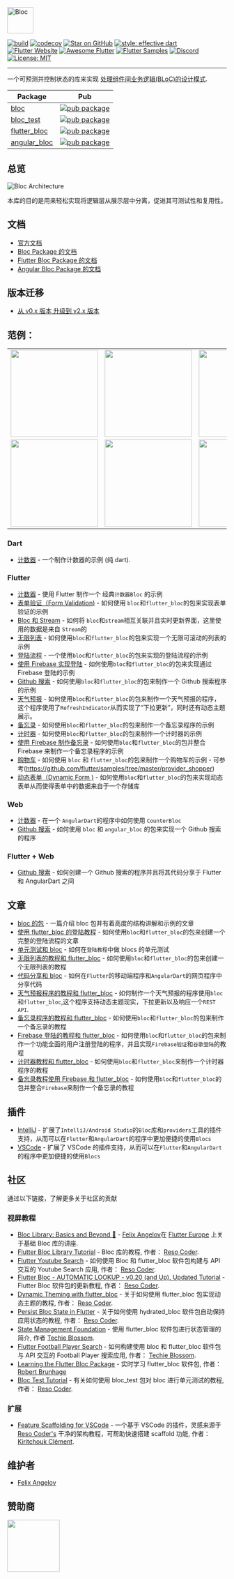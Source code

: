 <img src="https://raw.githubusercontent.com/mit-73/bloc/master/docs/assets/bloc_logo_full.png" height="60" alt="Bloc" />

[![build](https://github.com/mit-73/bloc/workflows/build/badge.svg)](https://github.com/mit-73/bloc/actions)
[![codecov](https://codecov.io/gh/mit-73/Bloc/branch/master/graph/badge.svg)](https://codecov.io/gh/mit-73/bloc)
[![Star on GitHub](https://img.shields.io/github/stars/mit-73/bloc.svg?style=flat&logo=github&colorB=deeppink&label=stars)](https://github.com/mit-73/bloc)
[![style: effective dart](https://img.shields.io/badge/style-effective_dart-40c4ff.svg)](https://github.com/tenhobi/effective_dart)
[![Flutter Website](https://img.shields.io/badge/flutter-website-deepskyblue.svg)](https://flutter.dev/docs/development/data-and-backend/state-mgmt/options#bloc--rx)
[![Awesome Flutter](https://img.shields.io/badge/awesome-flutter-blue.svg?longCache=true)](https://github.com/Solido/awesome-flutter#standard)
[![Flutter Samples](https://img.shields.io/badge/flutter-samples-teal.svg?longCache=true)](http://fluttersamples.com)
[![Discord](https://img.shields.io/discord/649708778631200778.svg?logo=discord&color=blue)](https://discord.gg/bloc)
[![License: MIT](https://img.shields.io/badge/license-MIT-purple.svg)](https://opensource.org/licenses/MIT)

---

一个可预测并控制状态的库来实现 [处理组件间业务逻辑(BLoC)的设计模式](https://www.didierboelens.com/2018/08/reactive-programming---streams---bloc).

| Package                                                                            | Pub                                                                                                    |
| ---------------------------------------------------------------------------------- | ------------------------------------------------------------------------------------------------------ |
| [bloc](https://github.com/mit-73/bloc/tree/master/packages/bloc)                 | [![pub package](https://img.shields.io/pub/v/bloc.svg)](https://pub.dev/packages/bloc)                 |
| [bloc_test](https://github.com/mit-73/bloc/tree/master/packages/bloc_test)       | [![pub package](https://img.shields.io/pub/v/bloc_test.svg)](https://pub.dev/packages/bloc_test)       |
| [flutter_bloc](https://github.com/mit-73/bloc/tree/master/packages/flutter_bloc) | [![pub package](https://img.shields.io/pub/v/flutter_bloc.svg)](https://pub.dev/packages/flutter_bloc) |
| [angular_bloc](https://github.com/mit-73/bloc/tree/master/packages/angular_bloc) | [![pub package](https://img.shields.io/pub/v/angular_bloc.svg)](https://pub.dev/packages/angular_bloc) |

## 总览

<img src="https://raw.githubusercontent.com/mit-73/bloc/master/docs/assets/bloc_architecture.png" alt="Bloc Architecture" />

本库的目的是用来轻松实现将逻辑层从展示层中分离，促进其可测试性和复用性。

## 文档

- [官方文档](https://bloclibrary.dev)
- [Bloc Package 的文档](https://github.com/mit-73/Bloc/tree/master/packages/bloc/README.md)
- [Flutter Bloc Package 的文档](https://github.com/mit-73/Bloc/tree/master/packages/flutter_bloc/README.md)
- [Angular Bloc Package 的文档](https://github.com/mit-73/Bloc/tree/master/packages/angular_bloc/README.md)

## 版本迁移

- [从 v0.x 版本 升级到 v2.x 版本](https://dev.to/mhadaily/upgrade-to-bloc-library-v1-0-0-for-flutter-and-angular-dart-2np0)

## 范例：

<div style="text-align: center">
    <table>
        <tr>
            <td style="text-align: center">
                <a href="https://bloclibrary.dev/#/fluttercountertutorial">
                    <img src="https://bloclibrary.dev/assets/gifs/flutter_counter.gif" width="200"/>
                </a>
            </td>            
            <td style="text-align: center">
                <a href="https://bloclibrary.dev/#/flutterinfinitelisttutorial">
                    <img src="https://bloclibrary.dev/assets/gifs/flutter_infinite_list.gif" width="200"/>
                </a>
            </td>
            <td style="text-align: center">
                <a href="https://bloclibrary.dev/#/flutterfirebaselogintutorial">
                    <img src="https://bloclibrary.dev/assets/gifs/flutter_firebase_login.gif" width="200" />
                </a>
            </td>
        </tr>
        <tr>
            <td style="text-align: center">
                <a href="https://bloclibrary.dev/#/flutterangulargithubsearch">
                    <img src="https://bloclibrary.dev/assets/gifs/flutter_github_search.gif" width="200"/>
                </a>
            </td>
            <td style="text-align: center">
                <a href="https://bloclibrary.dev/#/flutterweathertutorial">
                    <img src="https://bloclibrary.dev/assets/gifs/flutter_weather.gif" width="200"/>
                </a>
            </td>
            <td style="text-align: center">
                <a href="https://bloclibrary.dev/#/fluttertodostutorial">
                    <img src="https://bloclibrary.dev/assets/gifs/flutter_todos.gif" width="200"/>
                </a>
            </td>
        </tr>
    </table>
</div>

### Dart

- [计数器](https://github.com/mit-73/Bloc/tree/master/packages/bloc/example) - 一个制作计数器的示例 (纯 dart).

### Flutter

- [计数器](https://bloclibrary.dev/#/fluttercountertutorial) - 使用 Flutter 制作一个 经典`计数器Bloc` 的示例
- [表单验证（Form Validation)](https://github.com/mit-73/bloc/tree/master/examples/flutter_form_validation) - 如何使用 `bloc`和`flutter_bloc`的包来实现表单验证的示例
- [Bloc 和 Stream](https://github.com/mit-73/bloc/tree/master/examples/flutter_bloc_with_stream) - 如何将 `bloc`和`stream`相互关联并且实时更新界面，这里使用的数据是来自 `Stream`的
- [无限列表](https://bloclibrary.dev/#/flutterinfinitelisttutorial) - 如何使用`bloc`和`flutter_bloc`的包来实现一个无限可滚动的列表的示例
- [登陆流程](https://bloclibrary.dev/#/flutterlogintutorial) - 一个使用`bloc`和`flutter_bloc`的包来实现的登陆流程的示例
- [使用 Firebase 实现登陆](https://bloclibrary.dev/#/flutterfirebaselogintutorial) - 如何使用`bloc`和`flutter_bloc`的包来实现通过 Firebase 登陆的示例
- [Github 搜索](https://bloclibrary.dev/#/flutterangulargithubsearch) - 如何使用`bloc`和`flutter_bloc`的包来制作一个 Github 搜索程序的示例
- [天气预报](https://bloclibrary.dev/#/flutterweathertutorial) - 如何使用`bloc`和`flutter_bloc`的包来制作一个天气预报的程序， 这个程序使用了`RefreshIndicator`从而实现了“下拉更新”，同时还有动态主题展示。
- [备忘录](https://bloclibrary.dev/#/fluttertodostutorial) - 如何使用`bloc`和`flutter_bloc`的包来制作一个备忘录程序的示例
- [计时器](https://github.com/mit-73/bloc/tree/master/examples/flutter_timer) - 如何使用`bloc`和`flutter_bloc`的包来制作一个计时器的示例
- [使用 Firebase 制作备忘录](https://bloclibrary.dev/#/flutterfirestoretodostutorial) - 如何使用`bloc`和`flutter_bloc`的包并整合 Firebase 来制作一个备忘录程序的示例
- [购物车](https://github.com/mit-73/bloc/tree/master/examples/flutter_shopping_cart) - 如何使用 `bloc` 和 `flutter_bloc`的包来制作一个购物车的示例 - 可参考(https://github.com/flutter/samples/tree/master/provider_shopper)
- [动态表单（Dynamic Form )](https://github.com/mit-73/bloc/tree/master/examples/flutter_dynamic_form) - 如何使用`bloc`和`flutter_bloc`的包来实现动态表单从而使得表单中的数据来自于一个存储库

### Web

- [计数器](https://github.com/mit-73/Bloc/tree/master/examples/angular_counter) - 在一个 `AngularDart`的程序中如何使用 `CounterBloc`
- [Github 搜索](https://github.com/mit-73/Bloc/tree/master/examples/github_search/angular_github_search) - 如何使用 `bloc` 和 `angular_bloc` 的包来实现一个 Github 搜索的程序

### Flutter + Web

- [Github 搜索](https://github.com/mit-73/Bloc/tree/master/examples/github_search) - 如何创建一个 Github 搜索的程序并且将其代码分享于 Flutter 和 AngularDart 之间

## 文章

- [bloc 的包](https://medium.com/flutter-community/flutter-bloc-package-295b53e95c5c) - 一篇介绍 bloc 包并有着高度的结构讲解和示例的文章
- [使用 flutter_bloc 的登陆教程](https://medium.com/flutter-community/flutter-login-tutorial-with-flutter-bloc-ea606ef701ad) - 如何使用`bloc`和`flutter_bloc`的包来创建一个完整的登陆流程的文章
- [单元测试和 bloc](https://medium.com/@felangelov/unit-testing-with-bloc-b94de9655d86) - 如何在`登陆教程`中做 blocs 的单元测试
- [无限列表的教程和 flutter_bloc](https://medium.com/flutter-community/flutter-infinite-list-tutorial-with-flutter-bloc-2fc7a272ec67) - 如何使用`bloc`和`flutter_bloc`的包来创建一个无限列表的教程
- [代码分享和 bloc](https://medium.com/flutter-community/code-sharing-with-bloc-b867302c18ef) - 如何在`Flutter`的移动端程序和`AngularDart`的网页程序中分享代码
- [天气预报程序的教程和 flutter_bloc](https://medium.com/flutter-community/weather-app-with-flutter-bloc-e24a7253340d) - 如何制作一个天气预报的程序使用`bloc`和`flutter_bloc`,这个程序支持动态主题现实，下拉更新以及响应一个`REST API`.
- [备忘录程序的教程和 flutter_bloc](https://medium.com/flutter-community/flutter-todos-tutorial-with-flutter-bloc-d9dd833f9df3) - 如何使用`bloc`和`flutter_bloc`的包来制作一个备忘录的教程
- [Firebase 登陆的教程和 flutter_bloc](https://medium.com/flutter-community/firebase-login-with-flutter-bloc-47455e6047b0) - 如何使用`bloc`和`flutter_bloc`的包来制作一个功能全面的用户注册登陆的程序，并且实现`Firebase验证`和`谷歌登陆`的教程
- [计时器教程和 flutter_bloc](https://medium.com/flutter-community/flutter-timer-with-flutter-bloc-a464e8332ceb) - 如何使用`bloc`和`flutter_bloc`来制作一个计时器程序的教程
- [备忘录教程使用 Firebase 和 flutter_bloc](https://medium.com/flutter-community/firestore-todos-with-flutter-bloc-7b2d5fadcc80) - 如何使用`bloc`和`flutter_bloc`的包并整合`Firebase`来制作一个备忘录的教程

## 插件

- [IntelliJ](https://plugins.jetbrains.com/plugin/12129-bloc-code-generator) - 扩展了`IntelliJ/Android Studio`的`Bloc`库和`providers`工具的插件支持，从而可以在`Flutter`和`AngularDart`的程序中更加便捷的使用`Blocs`
- [VSCode](https://marketplace.visualstudio.com/items?itemName=FelixAngelov.bloc#overview) - 扩展了 VSCode 的插件支持，从而可以在`Flutter`和`AngularDart`的程序中更加便捷的使用`Blocs`

## 社区

通过以下链接，了解更多关于社区的贡献

### 视屏教程

- [Bloc Library: Basics and Beyond 🚀](https://youtu.be/knMvKPKBzGE) - [Felix Angelov](https://github.com/mit-73)在 [Flutter Europe](https://fluttereurope.dev) 上关于基础 Bloc 库的讲座.
- [Flutter Bloc Library Tutorial](https://www.youtube.com/watch?v=hTExlt1nJZI) -
  Bloc 库的教程, 作者： [Reso Coder](https://resocoder.com).
- [Flutter Youtube Search](https://www.youtube.com/watch?v=BJY8nuYUM7M) - 如何使用 Bloc 和 flutter_bloc 软件包构建与 API 交互的 Youtube Search 应用, 作者： [Reso Coder](https://resocoder.com).
- [Flutter Bloc - AUTOMATIC LOOKUP - v0.20 (and Up), Updated Tutorial](https://www.youtube.com/watch?v=_vOpPuVfmiU) - Flutter Bloc 软件包的更新教程, 作者： [Reso Coder](https://resocoder.com).
- [Dynamic Theming with flutter_bloc](https://www.youtube.com/watch?v=YYbhkg-W8Mg) - 关于如何使用 flutter_bloc 包实现动态主题的教程, 作者： [Reso Coder](https://resocoder.com).
- [Persist Bloc State in Flutter](https://www.youtube.com/watch?v=vSOpZd_FFEY) - 关于如何使用 hydrated_bloc 软件包自动保持应用状态的教程, 作者： [Reso Coder](https://resocoder.com).
- [State Management Foundation](https://www.youtube.com/watch?v=S2KmxzgsTwk&t=731s) - 使用 flutter_bloc 软件包进行状态管理的简介, 作者 [Techie Blossom](https://techieblossom.com).
- [Flutter Football Player Search](https://www.youtube.com/watch?v=S2KmxzgsTwk) - 如何构建使用 bloc 和 flutter_bloc 软件包与 API 交互的 Football Player 搜索应用, 作者： [Techie Blossom](https://techieblossom.com).
- [Learning the Flutter Bloc Package](https://www.youtube.com/watch?v=eAiCPl3yk9A&t=1s) - 实时学习 flutter_bloc 软件包, 作者： [Robert Brunhage](https://www.youtube.com/channel/UCSLIg5O0JiYO1i2nD4RclaQ)
- [Bloc Test Tutorial](https://www.youtube.com/watch?v=S6jFBiiP0Mc) - 有关如何使用 bloc_test 包对 bloc 进行单元测试的教程, 作者： [Reso Coder](https://resocoder.com).

### 扩展

- [Feature Scaffolding for VSCode](https://marketplace.visualstudio.com/items?itemName=KiritchoukC.flutter-clean-architecture) - 一个基于 VSCode 的插件，灵感来源于[Reso Coder's](https://resocoder.com) 干净的架构教程，可帮助快速搭建 scaffold 功能, 作者： [Kiritchouk Clément](https://github.com/KiritchoukC).

## 维护者

- [Felix Angelov](https://github.com/mit-73)

## 赞助商

[<img src="https://raw.githubusercontent.com/mit-73/bloc/master/docs/assets/vgv_logo.png" width="120" />](https://verygood.ventures)

